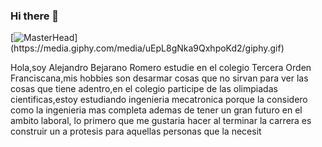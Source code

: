 ### Hi there 👋
[![MasterHead](https://1.bp.blogspot.com/-7A4WynwLsM...)](https://media.giphy.com/media/uEpL8gNka9QxhpoKd2/giphy.gif)
<!--
--> Hola,soy Alejandro Bejarano Romero estudie en el colegio Tercera Orden Franciscana,mis hobbies son desarmar cosas que no sirvan para ver las cosas que tiene adentro,en el colegio participe de las olimpiadas cientificas,estoy estudiando ingenieria mecatronica porque la considero como la ingenieria mas completa ademas de tener un gran futuro en el ambito laboral, lo primero que me gustaria hacer al terminar la carrera es construir un a protesis para aquellas personas que la necesit
